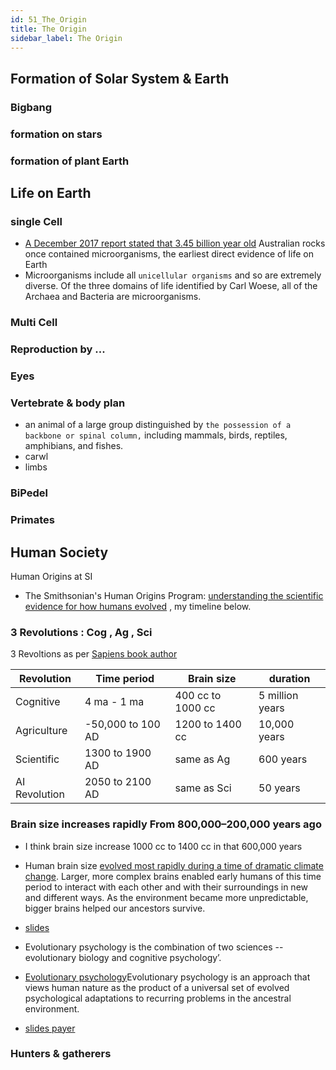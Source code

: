 ```yaml
---
id: 51_The_Origin
title: The Origin
sidebar_label: The Origin
---
```


## Formation of Solar System & Earth

### Bigbang

### formation on stars

### formation of plant Earth

## Life on Earth



### single Cell
- [A December 2017 report stated that 3.45 billion year old](https://en.wikipedia.org/wiki/Microorganism) Australian rocks once contained microorganisms, the earliest direct evidence of life on Earth
- Microorganisms include all `unicellular organisms` and so are extremely diverse. Of the three domains of life identified by Carl Woese, all of the Archaea and Bacteria are microorganisms.


### Multi Cell

### Reproduction by ...

### Eyes

### Vertebrate & body plan
- an animal of a large group distinguished by `the possession of a backbone or spinal column,` including mammals, birds, reptiles, amphibians, and fishes.
 - carwl
 - limbs 
 
### BiPedel

### Primates

 
## Human Society


Human Origins at SI

- The Smithsonian's Human Origins Program: [understanding the scientific evidence for how humans evolved](https://twitter.com/HumanOrigins) , my timeline below.

### 3 Revolutions : Cog , Ag , Sci


3 Revoltions as per [Sapiens book author](https://www.amazon.com/Sapiens-Humankind-Yuval-Noah-Harari/dp/0062316095)

| Revolution |  Time period | Brain size | duration      |
| -------    | -----     |      ----  | ---------  |
| Cognitive  | 4 ma - 1 ma| 400 cc to 1000 cc  | 5 million years  |
| Agriculture  | -50,000 to 100 AD | 1200 to 1400 cc  | 10,000 years  |
| Scientific  | 1300 to 1900 AD |  same as Ag  | 600 years  |
| AI Revolution  | 2050 to 2100 AD |  same as Sci  | 50  years  |

### Brain size increases rapidly From 800,000–200,000 years ago

- I think brain size increase 1000 cc to 1400 cc in that 600,000 years
- Human brain size [evolved most rapidly during a time of dramatic climate change](http://humanorigins.si.edu/human-characteristics/brains). Larger, more complex brains enabled early humans of this time period to interact with each other and with their surroundings in new and different ways. As the environment became more unpredictable, bigger brains helped our ancestors survive.



- [slides](https://www.slideshare.net/nehabans84/evolutionary-psychology-60714821)
- Evolutionary psychology is the combination of two sciences -- evolutionary biology and cognitive psychology’.
- [Evolutionary psychology](https://en.wikipedia.org/wiki/Evolutionary_psychology)Evolutionary psychology is an approach that views human nature as the product of a universal set of evolved psychological adaptations to recurring problems in the ancestral environment.


- [slides payer](http://slideplayer.com/slide/2582954/)

### Hunters & gatherers


